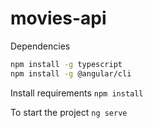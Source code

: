 # movies-api

Dependencies
```sh
npm install -g typescript
npm install -g @angular/cli
```
Install requirements
`npm install`

To start the project
`ng serve`
